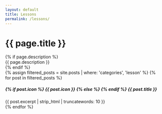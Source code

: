 ```yaml
---
layout: default
title: Lessons
permalink: /lessons/
---
```

<div class="page-header theme-bg-dark py-5 text-center position-relative">
    <div class="theme-bg-shapes-right"></div>
    <div class="theme-bg-shapes-left"></div>
    <div class="container">
        <h1 class="page-heading single-col-max mx-auto">{{ page.title }}</h1>
        {% if page.description %}<div class="page-intro single-col-max mx-auto">{{ page.description }}</div>{% endif %}
    </div>
</div>

<div class="page-content">
    <div class="container">
        <div class="docs-overview py-5">
            <div class="row justify-content-center">
                {% assign filtered_posts = site.posts | where: 'categories', 'lesson' %}
                {% for post in filtered_posts %}
                <div class="col-12 col-lg-4 py-3">
                    <div class="card shadow-sm">
                        <div class="card-body">
                            <h5 class="card-title mb-3">
                                <span class="theme-icon-holder card-icon-holder mr-2">
                                    {% if post.icon %}
                                    {{ post.icon }}
                                    {% else %}
                                    <i class="far fa-newspaper"></i>
                                    {% endif %}
                                </span><!--//card-icon-holder-->
                                <span class="card-title-text">{{ post.title }}</span>
                            </h5>
                            <div class="card-text">
                                {{ post.excerpt | strip_html | truncatewords: 10 }}
                            </div>
                            <a class="card-link-mask" href="{{ post.url }}"></a>
                        </div><!--//card-body-->
                    </div><!--//card-->
                </div><!--//col-->
                {% endfor %}
            </div>
        </div>
    </div>
</div>
